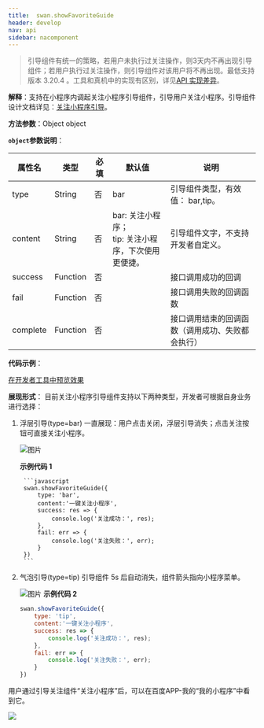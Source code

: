 ```yaml
---
title:  swan.showFavoriteGuide
header: develop
nav: api
sidebar: nacomponent
---
```


  

> 引导组件有统一的策略，若用户未执行过关注操作，则3天内不再出现引导组件；若用户执行过关注操作，则引导组件对该用户将不再出现。最低支持版本 3.20.4 。工具和真机中的实现有区别，详见[API 实现差异](https://smartprogram.baidu.com/docs/develop/devtools/diff/)。

**解释**：支持在小程序内调起关注小程序引导组件，引导用户关注小程序。引导组件设计文档详见：<a href="http://smartprogram.baidu.com/docs/design/component/guide_add/">关注小程序引导</a>。



**方法参数**：Object object

**`object`参数说明**：

|属性名 |类型  |必填 | 默认值 |说明|
|---- | ---- | ---- | ----|----|
|type |String | 否 | bar| 引导组件类型，有效值： bar,tip。 |
|content |String| 否 |bar: 关注小程序；<br> tip: 关注小程序，下次使用更便捷。| 引导组件文字，不支持开发者自定义。|
|success |Function  |  否 | | 接口调用成功的回调|
|fail   | Function |   否  | | 接口调用失败的回调函数|
|complete  |  Function |   否 | | 接口调用结束的回调函数（调用成功、失败都会执行）|

**代码示例**：

<a href="swanide://fragment/e067d7b02af88008e08fa4bcb26906a51569378513731" title="在开发者工具中预览效果" target="_self">在开发者工具中预览效果</a>


**展现形式**：
目前关注小程序引导组件支持以下两种类型，开发者可根据自身业务进行选择：

1. 浮层引导(type=bar)
    一直展现：用户点击关闭，浮层引导消失；点击关注按钮可直接关注小程序。

    ![图片](../../../../img/api/nacomponent/强引导.png)

    **示例代码 1**

        ```javascript
        swan.showFavoriteGuide({
            type: 'bar',
            content:'一键关注小程序',
            success: res => {
                console.log('关注成功：', res);
            },
            fail: err => {
                console.log('关注失败：', err);
            }
        })
        ```

2. 气泡引导(type=tip)
    引导组件 5s 后自动消失，组件箭头指向小程序菜单。

    ![图片](../../../../img/api/nacomponent/弱引导.png)
    **示例代码 2**

    ```javascript
    swan.showFavoriteGuide({
        type: 'tip',
        content:'一键关注小程序',
        success: res => {
            console.log('关注成功：', res);
        },
        fail: err => {
            console.log('关注失败：', err);
        }
    })
    ```

用户通过引导关注组件“关注小程序”后，可以在百度APP-我的“我的小程序”中看到它。
<div class="m-doc-custom-examples">
	<div class="m-doc-custom-examples-correct">
		<img src="../../../../img/design/component/guide_add/2.png">
	</div>
</div>


